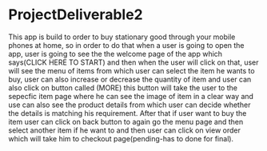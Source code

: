 # ProjectDeliverable2
This app is build to order to buy stationary good through your mobile phones at home, so in order to do that when a user is going to open
the app, user is going to see the the welcome page of the app which says(CLICK HERE TO START) and then when the user will click on that, 
user will see the menu of items from which user can select the item he wants to buy, user can also increase or decrease the quantity of item
and  user can also click on button called (MORE) this button will take the user to the sepecfic item page where he can see the image of item 
in a clear way and use can also see the product details from which user can decide whether the details is matching his requirement.
After that if user want to buy the item user can click on back button to again go the menu page and then select another item if he want
to and then user can click on view order which will take him to checkout page(pending-has to done for final).
